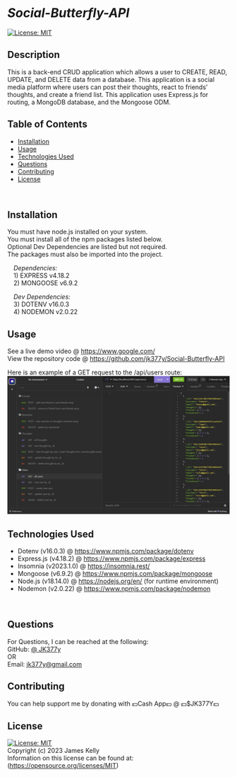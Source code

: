 # ***Social-Butterfly-API***
[![License: MIT](https://img.shields.io/badge/License-MIT-blue.svg)](https://opensource.org/licenses/MIT)
<br>

## Description
This is a back-end CRUD application which allows a user to CREATE, READ, UPDATE, and DELETE data from a database. This application is a social media platform where users can post their thoughts, react to friends’ thoughts, and create a friend list. This application uses Express.js for routing, a MongoDB database, and the Mongoose ODM.
<br>

## Table of Contents
- [Installation](#installation)
- [Usage](#usage)
- [Technologies Used](#technologies-used)
- [Questions](#questions)
- [Contributing](#contributing)
- [License](#license)
<br>

## Installation
You must have node.js installed on your system.
<br>
You must install all of the npm packages listed below.
<br>
Optional Dev Dependencies are listed but not required.
<br>
The packages must also be imported into the project.
<br>

&emsp;*Dependencies:*
    <br>&emsp;1) EXPRESS v4.18.2
    <br>&emsp;2) MONGOOSE v6.9.2

&emsp;*Dev Dependencies:*
    <br>&emsp;3) DOTENV v16.0.3
    <br>&emsp;4) NODEMON v2.0.22
<br>

## Usage
See a live demo video @ https://www.google.com/
<br>
View the repository code @ https://github.com/jk377y/Social-Butterfly-API
<br>

Here is an example of a GET request to the /api/users route:
<br>
<img src="./public/images/getAllUsers.JPG" alt="getAllUsers screenshot" width=800px>
<br>

## Technologies Used
- Dotenv (v16.0.3) @ https://www.npmjs.com/package/dotenv
- Express.js (v4.18.2) @ https://www.npmjs.com/package/express
- Insomnia (v2023.1.0) @ https://insomnia.rest/
- Mongoose (v6.9.2) @ https://www.npmjs.com/package/mongoose
- Node.js (v18.14.0) @ https://nodejs.org/en/ (for runtime environment)
- Nodemon (v2.0.22) @ https://www.npmjs.com/package/nodemon
<br>

## Questions
For Questions, I can be reached at the following:
<br>GitHub:  <a href ="https://github.com/jk377y" target="_blank">@ JK377y</a>
<br>OR
<br>Email:  jk377y@gmail.com
<br>

## Contributing
You can help support me by donating with 💵Cash App💵 @ 💵$JK377Y💵
<br>

## License
[![License: MIT](https://img.shields.io/badge/License-MIT-blue.svg)](https://opensource.org/licenses/MIT)
<br>Copyright (c) 2023 James Kelly
<br>Information on this license can be found at: (https://opensource.org/licenses/MIT)